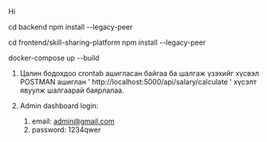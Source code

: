Hi

cd backend
npm install --legacy-peer

cd frontend/skill-sharing-platform
npm install --legacy-peer

docker-compose up --build

1. Цалин бодохдоо crontab ашигласан байгаа ба шалгаж үзэхийг хүсвэл POSTMAN ашиглан ' http://localhost:5000/api/salary/calculate ' хүсэлт явуулж шалгаарай баярлалаа.

3. Admin dashboard login:
   1. email: admin@gmail.com
   2. password: 1234qwer
